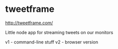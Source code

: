 # tweetframe

http://tweetframe.com/

Little node app for streaming tweets on our monitors

v1 - command-line stuff
v2 - browser version
